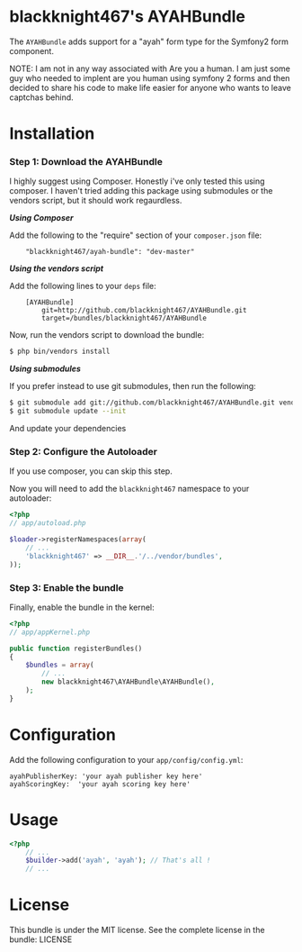 blackknight467's AYAHBundle
=====================

The `AYAHBundle` adds support for a "ayah" form type for the
Symfony2 form component.

NOTE: I am not in any way associated with Are you a human.  I am just some guy who needed to implent are you human using symfony 2 forms and then decided to share his code to make life easier for anyone who wants to leave captchas behind.

Installation
============

### Step 1: Download the AYAHBundle

I highly suggest using Composer.  Honestly i've only tested this using composer.  I haven't tried adding this package using submodules or the vendors script, but it should work regaurdless.

***Using Composer***

Add the following to the "require" section of your `composer.json` file:

```
    "blackknight467/ayah-bundle": "dev-master"
```

***Using the vendors script***

Add the following lines to your `deps` file:

```
    [AYAHBundle]
        git=http://github.com/blackknight467/AYAHBundle.git
        target=/bundles/blackknight467/AYAHBundle
```

Now, run the vendors script to download the bundle:

``` bash
$ php bin/vendors install
```

***Using submodules***

If you prefer instead to use git submodules, then run the following:

``` bash
$ git submodule add git://github.com/blackknight467/AYAHBundle.git vendor/bundles/blackknight467/AYAHBundle
$ git submodule update --init
```

And update your dependencies

### Step 2: Configure the Autoloader

If you use composer, you can skip this step.

Now you will need to add the `blackknight467` namespace to your autoloader:

``` php
<?php
// app/autoload.php

$loader->registerNamespaces(array(
    // ...
    'blackknight467' => __DIR__.'/../vendor/bundles',
));
```

### Step 3: Enable the bundle

Finally, enable the bundle in the kernel:

```php
<?php
// app/appKernel.php

public function registerBundles()
{
    $bundles = array(
        // ...
        new blackknight467\AYAHBundle\AYAHBundle(),
    );
}
```
Configuration
=============
Add the following configuration to your `app/config/config.yml`:

```
ayahPublisherKey: 'your ayah publisher key here'
ayahScoringKey:  'your ayah scoring key here'
```

Usage
=====

```php
<?php
    // ...
    $builder->add('ayah', 'ayah'); // That's all !
    // ...
```

License
=======
This bundle is under the MIT license. See the complete license in the bundle:
    LICENSE